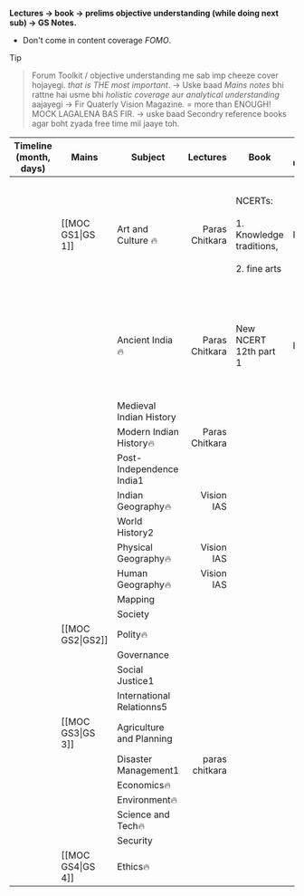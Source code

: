 **Lectures → book → prelims objective understanding (while doing next sub) → GS Notes.**
- Don't come in content coverage *FOMO*.
> [!tip]
> >Forum Toolkit / objective understanding me sab imp cheeze cover hojayegi. *that is THE most important*. 
> >→ Uske baad *Mains notes* bhi rattne hai usme bhi *holistic coverage* aur *analytical understanding* aajayegi
> >→ Fir Quaterly Vision Magazine. = more than ENOUGH! 
> >MOCK LAGALENA BAS FIR.
> > → uske baad Secondry reference books agar boht zyada free time mil jaaye toh.

| **Timeline** (month, days) | **Mains**         | **Subject**               |   **Lectures** | **Book**                                                     | **Objective understanding** | **Strategy**                                                               |   **EXTRA**    |     |     |
| -------------------------- | ----------------- | ------------------------- | -------------: | ------------------------------------------------------------ | --------------------------- | -------------------------------------------------------------------------- | :------------: | --- | --- |
|                            | [[MOC GS1\|GS 1]] | Art and Culture 🔥        | Paras Chitkara | NCERTs:<br><br>1. Knowledge traditions, <br><br>2. fine arts | Forum Toolkit               | Paras chitkara notes will be primary. will read the two NCERTs after that. | AIR 16's notes |     |     |
|                            |                   | Ancient India🔥           | Paras Chitkara | New NCERT 12th part 1                                        | Forum toolkit               | Paras chikara ka lecture will again be primary + New NCERT.                |  AIR 16 Notes  |     |     |
|                            |                   | Medieval Indian History   |                |                                                              |                             |                                                                            |                |     |     |
|                            |                   | Modern Indian History🔥   | Paras Chitkara |                                                              |                             |                                                                            |                |     |     |
|                            |                   | Post- Independence India1 |                |                                                              |                             |                                                                            |                |     |     |
|                            |                   | Indian Geography🔥        |     Vision IAS |                                                              |                             |                                                                            |                |     |     |
|                            |                   | World History2            |                |                                                              |                             |                                                                            |                |     |     |
|                            |                   | Physical Geography🔥      |     Vision IAS |                                                              |                             |                                                                            |                |     |     |
|                            |                   | Human Geography🔥         |     Vision IAS |                                                              |                             |                                                                            |                |     |     |
|                            |                   | Mapping                   |                |                                                              |                             |                                                                            |                |     |     |
|                            |                   | Society                   |                |                                                              |                             |                                                                            |                |     |     |
|                            | [[MOC GS2\|GS2]]  | Polity🔥                  |                |                                                              |                             |                                                                            |                |     |     |
|                            |                   | Governance                |                |                                                              |                             |                                                                            |                |     |     |
|                            |                   | Social Justice1           |                |                                                              |                             |                                                                            |                |     |     |
|                            |                   | International Relationns5 |                |                                                              |                             |                                                                            |                |     |     |
|                            | [[MOC GS3\|GS 3]] | Agriculture and Planning  |                |                                                              |                             |                                                                            |                |     |     |
|                            |                   | Disaster Management1      | paras chitkara |                                                              |                             |                                                                            |                |     |     |
|                            |                   | Economics🔥               |                |                                                              |                             |                                                                            |                |     |     |
|                            |                   | Environment🔥             |                |                                                              |                             |                                                                            |                |     |     |
|                            |                   | Science and Tech🔥        |                |                                                              |                             |                                                                            |                |     |     |
|                            |                   | Security                  |                |                                                              |                             |                                                                            |                |     |     |
|                            | [[MOC GS4\|GS 4]] | Ethics🔥                  |                |                                                              |                             |                                                                            |                |     |     |
